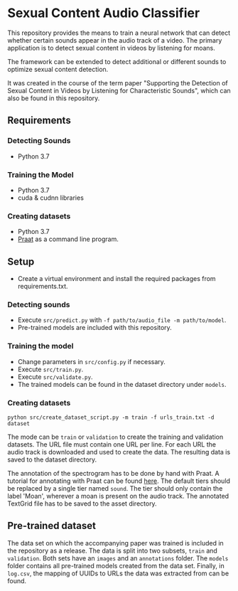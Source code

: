 # Sexual Content Audio Classifier
This repository provides the means to train a neural network that can detect whether certain sounds appear in the audio track of a video.
The primary application is to detect sexual content in videos by listening for moans.

The framework can be extended to detect additional or different sounds to optimize sexual content detection.

It was created in the course of the term paper "Supporting the Detection of Sexual Content in Videos by Listening for
Characteristic Sounds", which can also be found in this repository.

## Requirements

### Detecting Sounds
- Python 3.7

### Training the Model
- Python 3.7
- cuda & cudnn libraries

### Creating datasets
- Python 3.7
- [Praat](https://www.praat.org/) as a command line program.

## Setup
- Create a virtual environment and install the required packages from requirements.txt.

### Detecting sounds
- Execute `src/predict.py` with `-f path/to/audio_file -m path/to/model`.
- Pre-trained models are included with this repository.

### Training the model
- Change parameters in `src/config.py` if necessary.
- Execute `src/train.py`.
- Execute `src/validate.py`.
- The trained models can be found in the dataset directory under `models`.

### Creating datasets
`python src/create_dataset_script.py -m train -f urls_train.txt -d dataset`

The mode can be `train` or `validation` to create the training and validation datasets.
The URL file must contain one URL per line. For each URL the audio track is downloaded and used to create the data.
The resulting data is saved to the dataset directory.

The annotation of the spectrogram has to be done by hand with Praat.
A tutorial for annotating with Praat can be found [here](https://www.youtube.com/watch?v=zm5fqASjtWQ).
The default tiers should be replaced by a single tier named `sound`.
The tier should only contain the label 'Moan', wherever a moan is present on the audio track.
The annotated TextGrid file has to be saved to the asset directory.

## Pre-trained dataset
The data set on which the accompanying paper was trained is included in the repository as a release.
The data is split into two subsets, `train` and `validation`. 
Both sets have an `images` and an `annotations` folder.
The `models` folder contains all pre-trained models created from the data set.
Finally, in `log.csv`, the mapping of UUIDs to URLs the data was extracted from can be found.
